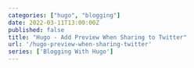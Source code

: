 ```yaml
---
categories: ["hugo", "blogging"]
date: 2022-03-11T13:00:00Z
published: false
title: "Hugo - Add Preview When Sharing to Twitter"
url: '/hugo-preview-when-sharing-twitter'
series: ['Blogging With Hugo']
---
```

